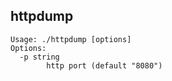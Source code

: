 ## httpdump

```
Usage: ./httpdump [options]
Options:
  -p string
        http port (default "8080")
```